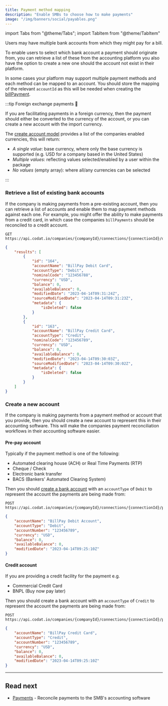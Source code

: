 ```yaml
---
title: Payment method mapping
description: "Enable SMBs to choose how to make payments"
image: "/img/banners/social/payables.png"
---
```


import Tabs from "@theme/Tabs";
import TabItem from "@theme/TabItem"

Users may have multiple bank accounts from which they might pay for a bill.

To enable users to select which bank account a payment should originate from, you can retrieve a list of these from the accounting platform you also have the option to create a new one should the account not exist in their platform. 

In some cases your platform may support multiple payment methods and each method can be mapped to an account. 
You should store the mapping of the relevant `accountId` as this will be needed when creating the [billPayment](/payables/payments).

:::tip Foreign exchange payments 💱

If you are facilitating payments in a foreign currency, then the payment should either be converted to the currency of the account, or you can create a new account with the import currency.

The [create account model](/sync-for-payables-api#/operations/get-create-chartOfAccounts-model) provides a list of the companies enabled currencies, this will return:

- *A single value*: base currency, where only the base currency is supported (e.g. USD for a company based in the United States)
- *Multiple values*: reflecting values selected/enabled by a user within the package
- *No values* (empty array): where all/any currencies can be selected

:::

### Retrieve a list of existing bank accounts

If the company is making payments from a pre-existing account, then you can retrieve a list of accounts and enable them to map payment methods against each one. For example, you might offer  the ability to make payments from a credit card, in which case the companies `billPayments` should be reconciled to a credit account.

<Tabs>

<TabItem value="Request URL" label="Request URL">

```http request title="List bank accounts"
GET https://api.codat.io/companies/{companyId}/connections/{connectionId}/data/bankAccounts
```

</TabItem>

<TabItem value="Response Body" label="Response Body">

```json request title="QuickBooks Example"
{
	"results": [
		{
			"id": "164",
			"accountName": "BillPay Debit Card",
			"accountType": "Debit",
			"nominalCode": "123456788",
			"currency": "USD",
			"balance": 0,
			"availableBalance": 0,
			"modifiedDate": "2023-04-14T09:31:24Z",
			"sourceModifiedDate": "2023-04-14T09:31:23Z",
			"metadata": {
				"isDeleted": false
			}
		},
		{
			"id": "163",
			"accountName": "BillPay Credit Card",
			"accountType": "Credit",
			"nominalCode": "123456789",
			"currency": "USD",
			"balance": 0,
			"availableBalance": 0,
			"modifiedDate": "2023-04-14T09:30:03Z",
			"sourceModifiedDate": "2023-04-14T09:30:02Z",
			"metadata": {
				"isDeleted": false
			}
		}
	]
}
```

</TabItem>

</Tabs>

### Create a new account

If the company is making payments from a payment method or account that you provide, then you should create a new account to represent this in their accounting software. This will make the companies payment reconciliation workflows in their accounting software easier.

#### Pre-pay account

Typically if the payment method is one of the following:

- Automated clearing house (ACH) or Real Time Payments (RTP)
- Cheque / Check
- Electronic bank transfer
- BACS (Bankers' Automated Clearing System)

Then you should [create a bank account](/sync-for-payables-api#/operations/create-bank-account) with an `accountType` of `Debit` to represent the account the payments are being made from:

<Tabs>

<TabItem value="Request URL" label="Request URL">

```http request title="Create Bank Account"
POST https://api.codat.io/companies/{companyId}/connections/{connectionId}/push/bankAccounts
```

</TabItem>

<TabItem value="Request Body" label="Request Body">

```json request title="QuickBooks Example"
{
    "accountName": "BillPay Debit Account",
    "accountType": "Debit",
    "accountNumber": "123456789",
    "currency": "USD",
    "balance": 0,
    "availableBalance": 0,
    "modifiedDate": "2023-04-14T09:25:10Z"
}
```

</TabItem>

</Tabs>


#### Credit account

If you are providing a credit facility for the payment e.g.
- Commercial Credit Card
- BNPL (Buy now pay later)

Then you should create a bank account with an `accountType` of `Credit` to represent the account the payments are being made from:

<Tabs>

<TabItem value="Request URL" label="Request URL">

```http request title="Create Credit Account"
POST https://api.codat.io/companies/{companyId}/connections/{connectionId}/push/bankAccounts
```

</TabItem>

<TabItem value="Request Body" label="Request Body">

```json request title="QuickBooks Example"
{
    "accountName": "BillPay Credit Card",
    "accountType": "Credit",
    "accountNumber": "123456789",
    "currency": "USD",
    "balance": 0,
    "availableBalance": 0,
    "modifiedDate": "2023-04-14T09:25:10Z"
}
```

</TabItem>

</Tabs>

---

## Read next

- [Payments](/payables/payments) - Reconcile payments to the SMB's accounting software